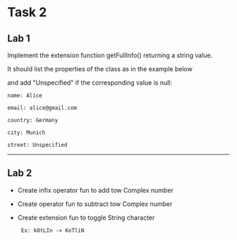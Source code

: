 # Task 2

## Lab 1

Implement the extension function getFullInfo() returning a string value.

It should list the properties of the class as in the example below 

and add "Unspecified" if the corresponding value is null:
 
    name: Alice

    email: alice@gmail.com

    country: Germany

    city: Munich

    street: Unspecified

-------------------------------

## Lab 2

 - Create infix operator fun to add tow Complex number
 - Create operator fun to subtract tow Complex number
 - Create extension fun to toggle String character

        Ex: kOtLIn -> KoTliN


